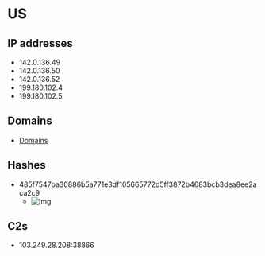 # US

## IP addresses

- 142.0.136.49
- 142.0.136.50
- 142.0.136.52
- 199.180.102.4
- 199.180.102.5

## Domains

- [Domains](./domains.txt)

## Hashes

- 485f7547ba30886b5a771e3df105665772d5ff3872b4683bcb3dea8ee2aca2c9
  - ![img](https://www.apklab.io/apkicon.png?iconid=d6987a5ca241d82a52ff34701451702e0989703d)

## C2s

- 103.249.28.208:38866
